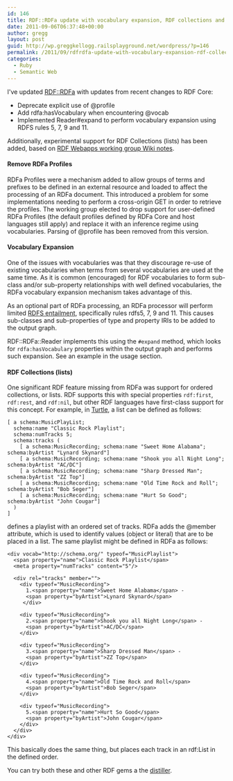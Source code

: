 ```yaml
---
id: 146
title: RDF::RDFa update with vocabulary expansion, RDF collections and more
date: 2011-09-06T06:37:48+00:00
author: gregg
layout: post
guid: http://wp.greggkellogg.railsplayground.net/wordpress/?p=146
permalink: /2011/09/rdfrdfa-update-with-vocabulary-expansion-rdf-collections-and-more/
categories:
  - Ruby
  - Semantic Web
---
```

I've updated [RDF::RDFa](http://rubygems.org/gems/rdf-rdfa) with updates from recent changes to RDF Core:

  * Deprecate explicit use of @profile
  * Add rdfa:hasVocabulary when encountering @vocab
  * Implemented Reader#expand to perform vocabulary expansion using RDFS rules 5, 7, 9 and 11.

Additionally, experimental support for RDF Collections (lists) has been added, based on [RDF Webapps working group Wiki notes](http://www.w3.org/2010/02/rdfa/wiki/Lists).

#### Remove RDFa Profiles

RDFa Profiles were a mechanism added to allow groups of terms and prefixes to be defined in an external resource and loaded to affect the processing of an RDFa document. This introduced a problem for some implementations needing to perform a cross-origin GET in order to retrieve the profiles. The working group elected to drop support for user-defined RDFa Profiles (the default profiles defined by RDFa Core and host languages still apply) and replace it with an inference regime using vocabularies. Parsing of @profile has been removed from this version.

#### Vocabulary Expansion

One of the issues with vocabularies was that they discourage re-use of existing vocabularies when terms from several vocabularies are used at the same time. As it is common (encouraged) for RDF vocabularies to form sub-class and/or sub-property relationships with well defined vocabularies, the RDFa vocabulary expansion mechanism takes advantage of this.

As an optional part of RDFa processing, an RDFa processor will perform limited [RDFS entailment](http://www.w3.org/TR/rdf-mt/#rules), specifically rules rdfs5, 7, 9 and 11. This causes sub-classes and sub-properties of type and property IRIs to be added to the output graph.

RDF::RDFa::Reader implements this using the `#expand` method, which looks for `rdfa:hasVocabulary` properties within the output graph and performs such expansion. See an example in the usage section.

#### RDF Collections (lists)

One significant RDF feature missing from RDFa was support for ordered collections, or lists. RDF supports this with special properties `rdf:first`, `rdf:rest`, and `rdf:nil`, but other RDF languages have first-class support for this concept. For example, in [Turtle](http://www.w3.org/TR/2011/WD-turtle-20110809/), a list can be defined as follows:

    [ a schema:MusicPlayList;
      schema:name "Classic Rock Playlist";
      schema:numTracks 5;
      schema:tracks (
        [ a schema:MusicRecording; schema:name "Sweet Home Alabama";       schema:byArtist "Lynard Skynard"]
        [ a schema:MusicRecording; schema:name "Shook you all Night Long"; schema:byArtist "AC/DC"]
        [ a schema:MusicRecording; schema:name "Sharp Dressed Man";        schema:byArtist "ZZ Top"]
        [ a schema:MusicRecording; schema:name "Old Time Rock and Roll";   schema:byArtist "Bob Seger"]
        [ a schema:MusicRecording; schema:name "Hurt So Good";             schema:byArtist "John Cougar"]
      )
    ]
    

defines a playlist with an ordered set of tracks. RDFa adds the @member attribute, which is used to identify values (object or literal) that are to be placed in a list. The same playlist might be defined in RDFa as follows:

    <div vocab="http://schema.org/" typeof="MusicPlaylist">
      <span property="name">Classic Rock Playlist</span>
      <meta property="numTracks" content="5"/>
    
      <div rel="tracks" member="">
        <div typeof="MusicRecording">
          1.<span property="name">Sweet Home Alabama</span> -
          <span property="byArtist">Lynard Skynard</span>
         </div>
    
        <div typeof="MusicRecording">
          2.<span property="name">Shook you all Night Long</span> -
          <span property="byArtist">AC/DC</span>
        </div>
    
        <div typeof="MusicRecording">
          3.<span property="name">Sharp Dressed Man</span> -
          <span property="byArtist">ZZ Top</span>
        </div>
    
        <div typeof="MusicRecording">
          4.<span property="name">Old Time Rock and Roll</span>
          <span property="byArtist">Bob Seger</span>
        </div>
    
        <div typeof="MusicRecording">
          5.<span property="name">Hurt So Good</span>
          <span property="byArtist">John Cougar</span>
        </div>
      </div>
    </div>
    

This basically does the same thing, but places each track in an rdf:List in the defined order.

You can try both these and other RDF gems a the [distiller](http://rdf.greggkellogg.net/distiller/).